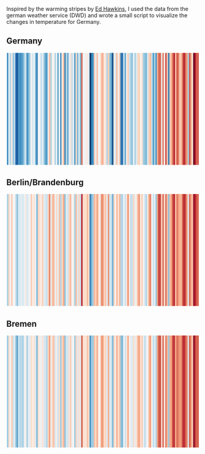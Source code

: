 Inspired by the warming stripes by [Ed Hawkins](https://www.climate-lab-book.ac.uk/2018/warming-stripes/),
I used the data from the german weather service (DWD) and wrote a small script
to visualize the changes in temperature for Germany.

## Germany
![Germany](./stripes_germany.png)

## Berlin/Brandenburg
![Berlin/Brandenburg](./stripes_berlin_brandenburg.png)

## Bremen
![Bremen](./stripes_bremen.png)
